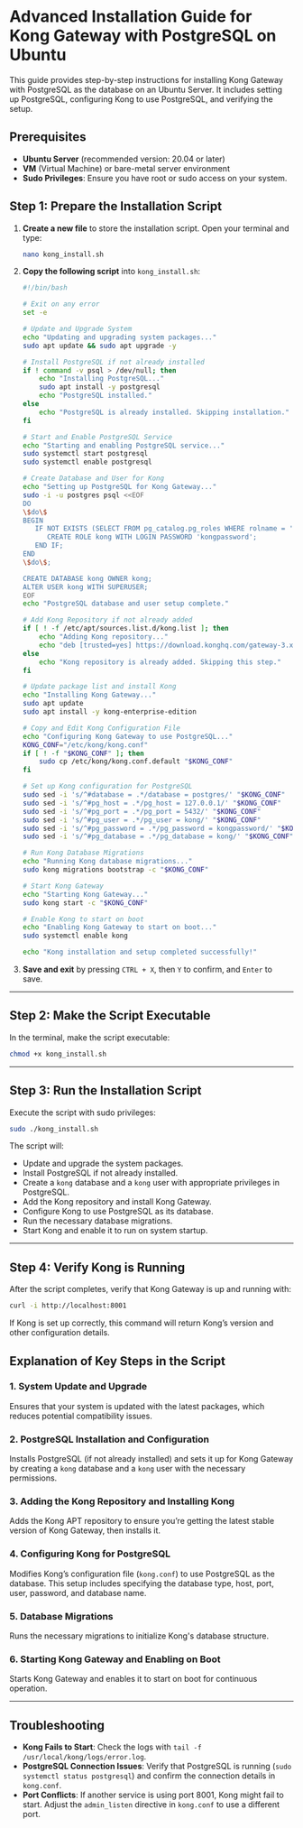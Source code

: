 # Advanced Installation Guide for Kong Gateway with PostgreSQL on Ubuntu

This guide provides step-by-step instructions for installing Kong Gateway with PostgreSQL as the database on an Ubuntu Server. It includes setting up PostgreSQL, configuring Kong to use PostgreSQL, and verifying the setup.

## Prerequisites

- **Ubuntu Server** (recommended version: 20.04 or later)
- **VM** (Virtual Machine) or bare-metal server environment
- **Sudo Privileges**: Ensure you have root or sudo access on your system.


## Step 1: Prepare the Installation Script

1. **Create a new file** to store the installation script. Open your terminal and type:

   ```bash
   nano kong_install.sh
   ```

2. **Copy the following script** into `kong_install.sh`:

   ```bash
   #!/bin/bash

   # Exit on any error
   set -e

   # Update and Upgrade System
   echo "Updating and upgrading system packages..."
   sudo apt update && sudo apt upgrade -y

   # Install PostgreSQL if not already installed
   if ! command -v psql > /dev/null; then
       echo "Installing PostgreSQL..."
       sudo apt install -y postgresql
       echo "PostgreSQL installed."
   else
       echo "PostgreSQL is already installed. Skipping installation."
   fi

   # Start and Enable PostgreSQL Service
   echo "Starting and enabling PostgreSQL service..."
   sudo systemctl start postgresql
   sudo systemctl enable postgresql

   # Create Database and User for Kong
   echo "Setting up PostgreSQL for Kong Gateway..."
   sudo -i -u postgres psql <<EOF
   DO
   \$do\$
   BEGIN
      IF NOT EXISTS (SELECT FROM pg_catalog.pg_roles WHERE rolname = 'kong') THEN
         CREATE ROLE kong WITH LOGIN PASSWORD 'kongpassword';
      END IF;
   END
   \$do\$;

   CREATE DATABASE kong OWNER kong;
   ALTER USER kong WITH SUPERUSER;
   EOF
   echo "PostgreSQL database and user setup complete."

   # Add Kong Repository if not already added
   if [ ! -f /etc/apt/sources.list.d/kong.list ]; then
       echo "Adding Kong repository..."
       echo "deb [trusted=yes] https://download.konghq.com/gateway-3.x-ubuntu-focal all main" | sudo tee /etc/apt/sources.list.d/kong.list
   else
       echo "Kong repository is already added. Skipping this step."
   fi

   # Update package list and install Kong
   echo "Installing Kong Gateway..."
   sudo apt update
   sudo apt install -y kong-enterprise-edition

   # Copy and Edit Kong Configuration File
   echo "Configuring Kong Gateway to use PostgreSQL..."
   KONG_CONF="/etc/kong/kong.conf"
   if [ ! -f "$KONG_CONF" ]; then
       sudo cp /etc/kong/kong.conf.default "$KONG_CONF"
   fi

   # Set up Kong configuration for PostgreSQL
   sudo sed -i 's/^#database = .*/database = postgres/' "$KONG_CONF"
   sudo sed -i 's/^#pg_host = .*/pg_host = 127.0.0.1/' "$KONG_CONF"
   sudo sed -i 's/^#pg_port = .*/pg_port = 5432/' "$KONG_CONF"
   sudo sed -i 's/^#pg_user = .*/pg_user = kong/' "$KONG_CONF"
   sudo sed -i 's/^#pg_password = .*/pg_password = kongpassword/' "$KONG_CONF"
   sudo sed -i 's/^#pg_database = .*/pg_database = kong/' "$KONG_CONF"

   # Run Kong Database Migrations
   echo "Running Kong database migrations..."
   sudo kong migrations bootstrap -c "$KONG_CONF"

   # Start Kong Gateway
   echo "Starting Kong Gateway..."
   sudo kong start -c "$KONG_CONF"

   # Enable Kong to start on boot
   echo "Enabling Kong Gateway to start on boot..."
   sudo systemctl enable kong

   echo "Kong installation and setup completed successfully!"
   ```

3. **Save and exit** by pressing `CTRL + X`, then `Y` to confirm, and `Enter` to save.

---

## Step 2: Make the Script Executable

In the terminal, make the script executable:

```bash
chmod +x kong_install.sh
```

---

## Step 3: Run the Installation Script

Execute the script with sudo privileges:

```bash
sudo ./kong_install.sh
```

The script will:

- Update and upgrade the system packages.
- Install PostgreSQL if not already installed.
- Create a `kong` database and a `kong` user with appropriate privileges in PostgreSQL.
- Add the Kong repository and install Kong Gateway.
- Configure Kong to use PostgreSQL as its database.
- Run the necessary database migrations.
- Start Kong and enable it to run on system startup.

---

## Step 4: Verify Kong is Running

After the script completes, verify that Kong Gateway is up and running with:

```bash
curl -i http://localhost:8001
```

If Kong is set up correctly, this command will return Kong’s version and other configuration details.

## Explanation of Key Steps in the Script

### 1. System Update and Upgrade
Ensures that your system is updated with the latest packages, which reduces potential compatibility issues.

### 2. PostgreSQL Installation and Configuration
Installs PostgreSQL (if not already installed) and sets it up for Kong Gateway by creating a `kong` database and a `kong` user with the necessary permissions.

### 3. Adding the Kong Repository and Installing Kong
Adds the Kong APT repository to ensure you’re getting the latest stable version of Kong Gateway, then installs it.

### 4. Configuring Kong for PostgreSQL
Modifies Kong’s configuration file (`kong.conf`) to use PostgreSQL as the database. This setup includes specifying the database type, host, port, user, password, and database name.

### 5. Database Migrations
Runs the necessary migrations to initialize Kong's database structure.

### 6. Starting Kong Gateway and Enabling on Boot
Starts Kong Gateway and enables it to start on boot for continuous operation.

---

## Troubleshooting

- **Kong Fails to Start**: Check the logs with `tail -f /usr/local/kong/logs/error.log`.
- **PostgreSQL Connection Issues**: Verify that PostgreSQL is running (`sudo systemctl status postgresql`) and confirm the connection details in `kong.conf`.
- **Port Conflicts**: If another service is using port 8001, Kong might fail to start. Adjust the `admin_listen` directive in `kong.conf` to use a different port.